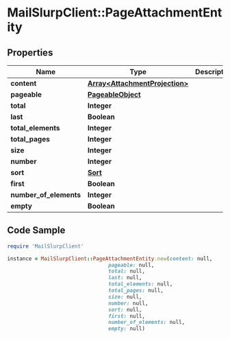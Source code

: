 # MailSlurpClient::PageAttachmentEntity

## Properties

Name | Type | Description | Notes
------------ | ------------- | ------------- | -------------
**content** | [**Array&lt;AttachmentProjection&gt;**](AttachmentProjection) |  | [optional] 
**pageable** | [**PageableObject**](PageableObject) |  | [optional] 
**total** | **Integer** |  | [optional] 
**last** | **Boolean** |  | [optional] 
**total_elements** | **Integer** |  | [optional] 
**total_pages** | **Integer** |  | [optional] 
**size** | **Integer** |  | [optional] 
**number** | **Integer** |  | [optional] 
**sort** | [**Sort**](Sort) |  | [optional] 
**first** | **Boolean** |  | [optional] 
**number_of_elements** | **Integer** |  | [optional] 
**empty** | **Boolean** |  | [optional] 

## Code Sample

```ruby
require 'MailSlurpClient'

instance = MailSlurpClient::PageAttachmentEntity.new(content: null,
                                 pageable: null,
                                 total: null,
                                 last: null,
                                 total_elements: null,
                                 total_pages: null,
                                 size: null,
                                 number: null,
                                 sort: null,
                                 first: null,
                                 number_of_elements: null,
                                 empty: null)
```


